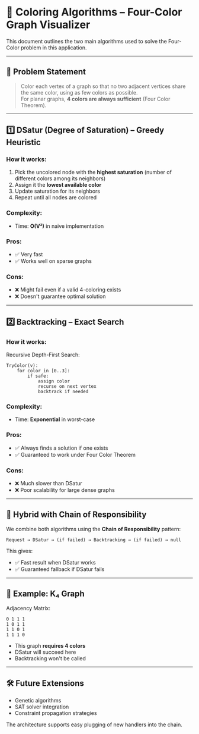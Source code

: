 # 🎨 Coloring Algorithms – Four-Color Graph Visualizer

This document outlines the two main algorithms used to solve the Four-Color problem in this application.

---

## 🎯 Problem Statement

> Color each vertex of a graph so that no two adjacent vertices share the same color, using as few colors as possible.  
> For planar graphs, **4 colors are always sufficient** (Four Color Theorem).

---

## 1️⃣ DSatur (Degree of Saturation) – Greedy Heuristic

### How it works:

1. Pick the uncolored node with the **highest saturation** (number of different colors among its neighbors)
2. Assign it the **lowest available color**
3. Update saturation for its neighbors
4. Repeat until all nodes are colored

### Complexity:
- Time: **O(V²)** in naive implementation

### Pros:
- ✅ Very fast
- ✅ Works well on sparse graphs

### Cons:
- ❌ Might fail even if a valid 4-coloring exists
- ❌ Doesn't guarantee optimal solution

---

## 2️⃣ Backtracking – Exact Search

### How it works:

Recursive Depth-First Search:

```text
TryColor(v):
    for color in [0..3]:
        if safe:
            assign color
            recurse on next vertex
            backtrack if needed
```

### Complexity:
- Time: **Exponential** in worst-case

### Pros:
- ✅ Always finds a solution if one exists
- ✅ Guaranteed to work under Four Color Theorem

### Cons:
- ❌ Much slower than DSatur
- ❌ Poor scalability for large dense graphs

---

## 🤝 Hybrid with Chain of Responsibility

We combine both algorithms using the **Chain of Responsibility** pattern:

```text
Request → DSatur → (if failed) → Backtracking → (if failed) → null
```

This gives:
- ✅ Fast result when DSatur works
- ✅ Guaranteed fallback if DSatur fails

---

## 🧪 Example: K₄ Graph

Adjacency Matrix:

```
0 1 1 1
1 0 1 1
1 1 0 1
1 1 1 0
```

- This graph **requires 4 colors**
- DSatur will succeed here
- Backtracking won't be called

---

## 🛠️ Future Extensions

- Genetic algorithms
- SAT solver integration
- Constraint propagation strategies

The architecture supports easy plugging of new handlers into the chain.